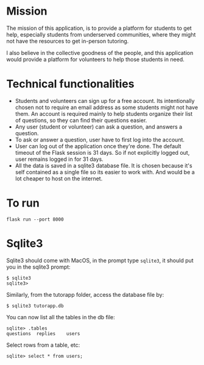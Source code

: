 # Mission

The mission of this application, is to provide a platform for students to get help, especially students from underserved communities, where they might not have the resources to get in-person tutoring.

I also believe in the collective goodness of the people, and this application would provide a platform for volunteers to help those students in need.

# Technical functionalities

- Students and volunteers can sign up for a free account. Its intentionally chosen not to require an email address as some students might not have them. An account is required mainly to help students organize their list of questions, so they can find their questions easier.
- Any user (student or volunteer) can ask a question, and answers a question.
- To ask or answer a question, user have to first log into the account.
- User can log out of the application once they're done. The default timeout of the Flask session is 31 days. So if not explicitly logged out, user remains logged in for 31 days.
- All the data is saved in a sqlite3 database file. It is chosen because it's self contained as a single file so its easier to work with. And would be a lot cheaper to host on the internet.

# To run

```
flask run --port 8000
```

# Sqlite3

Sqlite3 should come with MacOS, in the prompt type `sqlite3`, it should put you in the sqlite3 prompt:

```
$ sqlite3
sqlite3> 
```

Similarly, from the tutorapp folder, access the database file by:

```
$ sqlite3 tutorapp.db
```

You can now list all the tables in the db file:

```
sqlite> .tables
questions  replies    users
```

Select rows from a table, etc:

```
sqlite> select * from users;
```

